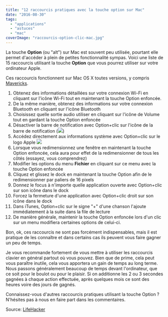 ```yaml
---
title: "12 raccourcis pratiques avec la touche option sur Mac"
date: "2016-08-30"
tags:
  - "applications"
  - "astuces"
  - "mac"
coverImage: "raccourcis-option-clic-mac.jpg"
---
```


La touche **Option** (ou "alt") sur Mac est souvent peu utilisée, pourtant elle permet d'accéder à plein de petites fonctionnalité sympas. Voici une liste de 15 raccourcis utilisant la touche **Option** que vous pourrez utiliser sur votre ordinateur Apple.<!--more-->

Ces raccourcis fonctionnent sur Mac OS X toutes versions, y compris [Mavericks](http://www.smartrock.fr/blog/general/mise-a-jour-mac-os-x-mavericks-attendez-un-peu-avant-de-vous-jeter-dessus/ "Mise À Jour Mac OS X Mavericks: Attendez Un Peu Avant De Vous Jeter Dessus").

1. Obtenez des informations détaillées sur votre connexion Wi-Fi en cliquant sur l'icône Wi-Fi tout en maintenant la touche Option enfoncée.
2. De la même manière, obtenez des informations sur votre connexion Bluetooth en cliquant sur l'icône Bluetooth
3. Choisissez quelle sortie audio utiliser en cliquant sur l'icône de Volume tout en gardant la touche Option enfoncée
4. Désactiver la barre de notification avec Option+clic sur l'icône de la barre de notification (![](images/option_clic_mac_osx.png))
5. Accédez directement aux informations système avec Option+clic sur le logo Apple ![](images/option_clic_mac_osx-2.png)
6. Lorsque vous redimensionnez une fenêtre en maintenant la touche Option enfoncée, cela aura pour effet de la redimensionner de tous les côtés (essayez, vous comprendrez)
7. Modifier les options du menu **Fichier** en cliquant sur ce menu avec la touche Option enfoncée
8. Cliquez et glissez le dock en maintenant la touche Option afin de le redimensionner par paliers de 16 pixels
9. Donnez le focus à n'importe quelle application ouverte avec Option+clic sur son icône dans le dock
10. Forcez la fermeture d'une application avec Option+clic droit sur son icône dans le dock
11. Dans iTunes, Option+clic sur le signe "+" d'une chanson l'ajoute immédiatement à la suite dans la file de lecture
12. De manière générale, maintenir la touche Option enfoncée lors d'un clic sur un menu modifiera certaines options de celui-ci.

Bon, ok, ces raccourcis ne sont pas forcément indispensables, mais il est pratique de les connaître et dans certains cas ils peuvent vous faire gagner un peu de temps.

Je vous recommande fortement de vous mettre à utiliser les raccourcis clavier en général partout où vous pouvez. Bien que de prime, cela peut vous paraître inutile, cela vous apportera un gain de temps au long terme. Nous passons généralement beaucoup de temps devant l'ordinateur, que ce soit pour le boulot ou pour le plaisir. Si on additionne les 2 ou 3 secondes gagnées à chaque action effectuée, après quelques mois ce sont des heures voire des jours de gagnés.

Connaissez-vous d'autres raccourcis pratiques utilisant la touche Option ? N'hésites pas à nous en faire part dans les commentaires.

Source: [LifeHacker](http://lifehacker.com/option-click-everything-15-os-x-tricks-enabled-with-th-1480673176)
